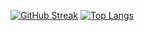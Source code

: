 [![GitHub Streak](http://github-readme-streak-stats.herokuapp.com?user=rosenhayden)](https://git.io/streak-stats)
[![Top Langs](https://github-readme-stats.vercel.app/api/top-langs/?username=rosenhayden)](https://github.com/anuraghazra/github-readme-stats)
<!--
**rosenhayden/rosenhayden** is a ✨ _special_ ✨ repository because its `README.md` (this file) appears on your GitHub profile.

Here are some ideas to get you started:

- 🔭 I’m currently working on ...
- 🌱 I’m currently learning ...
- 👯 I’m looking to collaborate on ...
- 🤔 I’m looking for help with ...
- 💬 Ask me about ...
- 📫 How to reach me: ...
- 😄 Pronouns: ...
- ⚡ Fun fact: ...
-->
